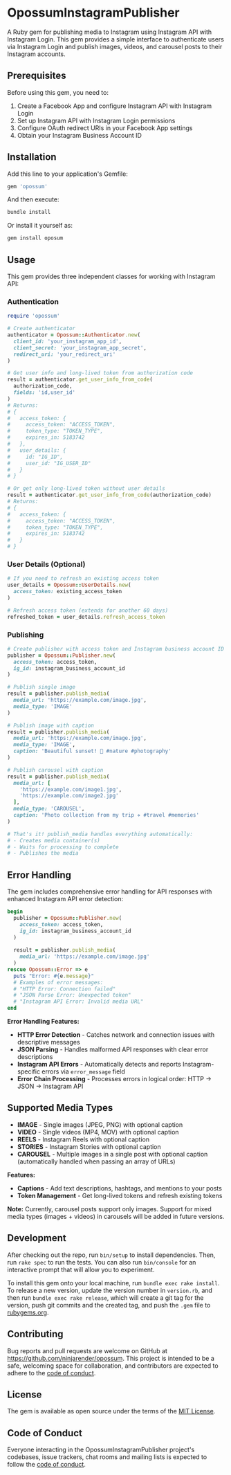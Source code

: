 # OpossumInstagramPublisher

A Ruby gem for publishing media to Instagram using Instagram API with Instagram Login. This gem provides a simple interface to authenticate users via Instagram Login and publish images, videos, and carousel posts to their Instagram accounts.

## Prerequisites

Before using this gem, you need to:

1. Create a Facebook App and configure Instagram API with Instagram Login
2. Set up Instagram API with Instagram Login permissions
3. Configure OAuth redirect URIs in your Facebook App settings
4. Obtain your Instagram Business Account ID

## Installation

Add this line to your application's Gemfile:

```ruby
gem 'opossum'
```

And then execute:

```bash
bundle install
```

Or install it yourself as:

```bash
gem install oposum
```

## Usage

This gem provides three independent classes for working with Instagram API:

### Authentication

```ruby
require 'opossum'

# Create authenticator
authenticator = Opossum::Authenticator.new(
  client_id: 'your_instagram_app_id',
  client_secret: 'your_instagram_app_secret',
  redirect_uri: 'your_redirect_uri'
)

# Get user info and long-lived token from authorization code
result = authenticator.get_user_info_from_code(
  authorization_code,
  fields: 'id,user_id'
)
# Returns: 
# { 
#   access_token: {
#     access_token: "ACCESS_TOKEN",
#     token_type: "TOKEN_TYPE",
#     expires_in: 5183742
#   },
#   user_details: {
#     id: "IG_ID",
#     user_id: "IG_USER_ID"
#   }
# }

# Or get only long-lived token without user details
result = authenticator.get_user_info_from_code(authorization_code)
# Returns:
# { 
#   access_token: {
#     access_token: "ACCESS_TOKEN",
#     token_type: "TOKEN_TYPE",
#     expires_in: 5183742
#   }
# }
```

### User Details (Optional)

```ruby
# If you need to refresh an existing access token
user_details = Opossum::UserDetails.new(
  access_token: existing_access_token
)

# Refresh access token (extends for another 60 days)
refreshed_token = user_details.refresh_access_token
```

### Publishing

```ruby
# Create publisher with access token and Instagram business account ID
publisher = Opossum::Publisher.new(
  access_token: access_token,
  ig_id: instagram_business_account_id
)

# Publish single image
result = publisher.publish_media(
  media_url: 'https://example.com/image.jpg',
  media_type: 'IMAGE'
)

# Publish image with caption
result = publisher.publish_media(
  media_url: 'https://example.com/image.jpg',
  media_type: 'IMAGE',
  caption: 'Beautiful sunset! 🌅 #nature #photography'
)

# Publish carousel with caption
result = publisher.publish_media(
  media_url: [
    'https://example.com/image1.jpg',
    'https://example.com/image2.jpg'
  ],
  media_type: 'CAROUSEL',
  caption: 'Photo collection from my trip ✈️ #travel #memories'
)

# That's it! publish_media handles everything automatically:
# - Creates media container(s)
# - Waits for processing to complete  
# - Publishes the media
```



## Error Handling

The gem includes comprehensive error handling for API responses with enhanced Instagram API error detection:

```ruby
begin
  publisher = Opossum::Publisher.new(
    access_token: access_token,
    ig_id: instagram_business_account_id
  )
  
  result = publisher.publish_media(
    media_url: 'https://example.com/image.jpg'
  )
rescue Opossum::Error => e
  puts "Error: #{e.message}"
  # Examples of error messages:
  # "HTTP Error: Connection failed"
  # "JSON Parse Error: Unexpected token"
  # "Instagram API Error: Invalid media URL"
end
```

**Error Handling Features:**
- **HTTP Error Detection** - Catches network and connection issues with descriptive messages
- **JSON Parsing** - Handles malformed API responses with clear error descriptions
- **Instagram API Errors** - Automatically detects and reports Instagram-specific errors via `error_message` field
- **Error Chain Processing** - Processes errors in logical order: HTTP → JSON → Instagram API

## Supported Media Types

- **IMAGE** - Single images (JPEG, PNG) with optional caption
- **VIDEO** - Single videos (MP4, MOV) with optional caption
- **REELS** - Instagram Reels with optional caption
- **STORIES** - Instagram Stories with optional caption
- **CAROUSEL** - Multiple images in a single post with optional caption (automatically handled when passing an array of URLs)

**Features:**
- **Captions** - Add text descriptions, hashtags, and mentions to your posts
- **Token Management** - Get long-lived tokens and refresh existing tokens

**Note:** Currently, carousel posts support only images. Support for mixed media types (images + videos) in carousels will be added in future versions.

## Development

After checking out the repo, run `bin/setup` to install dependencies. Then, run `rake spec` to run the tests. You can also run `bin/console` for an interactive prompt that will allow you to experiment.

To install this gem onto your local machine, run `bundle exec rake install`. To release a new version, update the version number in `version.rb`, and then run `bundle exec rake release`, which will create a git tag for the version, push git commits and the created tag, and push the `.gem` file to [rubygems.org](https://rubygems.org).

## Contributing

Bug reports and pull requests are welcome on GitHub at https://github.com/ninjarender/opossum. This project is intended to be a safe, welcoming space for collaboration, and contributors are expected to adhere to the [code of conduct](https://github.com/[USERNAME]/opossum/blob/main/CODE_OF_CONDUCT.md).

## License

The gem is available as open source under the terms of the [MIT License](https://opensource.org/licenses/MIT).

## Code of Conduct

Everyone interacting in the OpossumInstagramPublisher project's codebases, issue trackers, chat rooms and mailing lists is expected to follow the [code of conduct](https://github.com/ninjarender/opossum/blob/main/CODE_OF_CONDUCT.md).

